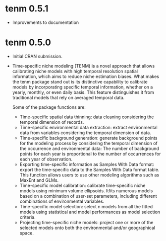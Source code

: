 # tenm 0.5.1

* Improvements to documentation

# tenm 0.5.0

* Initial CRAN submission.

* Time-specific niche modeling (TENM) is a novel approach that allows 
  calibrating niche models with high temporal resolution spatial information, 
  which aims to reduce niche estimation biases. 
  What makes the tenm package stand out is its distinctive capability to 
  calibrate models by incorporating specific temporal information, 
  whether on a yearly, monthly, or even daily basis. This feature distinguishes
  it from traditional models that rely on averaged temporal data. 
  
  Some of the package functions are:
  - Time-specific spatial data thinning: data cleaning considering the 
    temporal dimension of records. 
  - Time-specific environmental data extraction: extract environmental data 
    from variables considering the temporal dimension of data.
  - Time-specific background generation: generate background points for 
    the modeling process by considering the temporal dimension of the 
    occurrence and environmental data: The number of background points for
    each year is proportional to the number of occurrences for each year
    of observation. 
  - Exporting time-specific information as Samples With Data format: 
    export the time-specific data to the Samples With Data format table. 
    This function allows users to use other modeling algorithms such 
    as MaxEnt and GLMs.
  - Time-specific model calibration: calibrate time-specific niche models 
    using minimum volume ellipsoids. Itfits numerous models based on a 
    combination of user-set parameters, including different combinations of
    environmental variables.
  - Time-specific model selection: select n models from all the fitted 
    models using statistical and model performances as model 
    selection criteria.
  - Projecting time-specific niche models: project one or more of the 
    selected models onto both the environmental and/or geographical space. 
